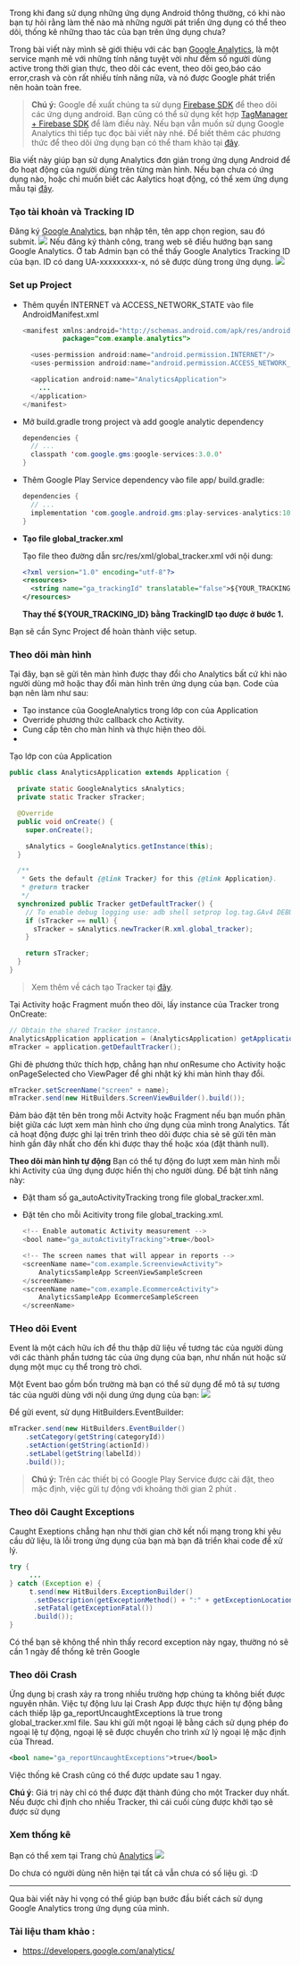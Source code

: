 Trong khi đang sử dụng những ứng dụng Android thông thường, có khi nào bạn tự hỏi rằng làm thế nào mà những người pát triển ứng dụng có thể theo dõi, thống  kê những thao tác của bạn trên ứng dụng chưa? 

Trong bài viết này mình sẽ giới thiệu với các bạn [Google Analytics](https://developers.google.com/analytics/devguides/collection/android/v4/),
là một service mạnh mẽ với những tính năng tuyệt vời như đếm số người dùng active trong thời gian thực, theo dõi các event, theo dõi geo,báo cáo error,crash và còn rất nhiều tính năng nữa, và nó được Google phát triển nên hoàn toàn free.

> **Chú ý:** Google đề xuất chúng ta sử dụng [Firebase SDK](https://firebase.google.com/docs/analytics/android/start) để theo dõi các ứng dụng android. Bạn cũng có thể sử dụng kết hợp [TagManager + Firebase SDK](https://developers.google.com/tag-manager/android/v5/) để làm điều này. Nếu bạn vẫn muốn sử dụng Google Analytics thì tiếp tục đọc bài viết này nhé. Để biết thêm các phương thức để theo dõi ứng dụng bạn có thể tham khảo tại [đây](https://support.google.com/analytics/answer/7385763).
> 

Bìa viết này giúp bạn sử dụng Analytics đơn giản  trong  ứng dụng Android để đo hoạt động của người dùng trên từng màn hình. Nếu bạn chưa có ứng dụng nào, hoặc chỉ muốn biết các Aalytics hoạt động, có thể xem ứng dụng mẫu tại [đây](https://developers.google.com/analytics/devguides/collection/android/v4/start).

### Tạo tài khoản và Tracking ID
Đăng ký [Google Analytics](https://analytics.google.com/analytics/web/#/), bạn nhập tên, tên app chọn region, sau đó submit.
![](https://images.viblo.asia/e9bec8da-92a2-46fd-8bee-b3e2dd80d944.png)
 Nếu đăng ký thành công, trang web sẽ điều hướng bạn sang Google Analytics. Ở tab Admin bạn có thể thấy Google Analytics Tracking ID của bạn. ID có dang UA-xxxxxxxxx-x, nó sẽ được dùng  trong ứng dụng.
![](https://images.viblo.asia/90e55222-cd1d-48d8-a948-9bb6c701854d.jpg)

### Set up Project
* Thêm quyền INTERNET và ACCESS_NETWORK_STATE vào file AndroidManifest.xml
    ```java
    <manifest xmlns:android="http://schemas.android.com/apk/res/android"
              package="com.example.analytics">

      <uses-permission android:name="android.permission.INTERNET"/>
      <uses-permission android:name="android.permission.ACCESS_NETWORK_STATE"/>

      <application android:name="AnalyticsApplication">
        ...
      </application>
    </manifest>
    ```
* Mở build.gradle trong project và add google analytic  dependency
    ```java
    dependencies {
      // ...
      classpath 'com.google.gms:google-services:3.0.0'
    }
    ```
* Thêm   Google Play Service dependency vào file app/ build.gradle:
    ```java
    dependencies {
      // ...
      implementation 'com.google.android.gms:play-services-analytics:10.2.4'
    }
    ```
* **Tạo file global_tracker.xml**

    Tạo file theo đường dẫn src/res/xml/global_tracker.xml với nội dung:
    ```xml
    <?xml version="1.0" encoding="utf-8"?>
    <resources>
      <string name="ga_trackingId" translatable="false">${YOUR_TRACKING_ID}</string>
    </resources>
    ```
    **Thay thế ${YOUR_TRACKING_ID} bằng TrackingID tạo được ở bước 1.**
   
 Bạn sẽ cần Sync Project để hoàn thành việc setup.
 
###  Theo dõi màn hình
Tại đây, bạn sẽ gửi tên màn hình  được thay đổi cho Analytics bất cứ khi nào người dùng mở hoặc thay đổi màn hình trên ứng dụng của bạn. Code của bạn nên làm như sau:
* Tạo instance của GoogleAnalytics trong lớp con của Application
* Override phương thức callback cho Activity.
* Cung cấp tên cho màn hình và thực hiện theo dõi.
* 
Tạo lớp con của Application
```java
public class AnalyticsApplication extends Application {

  private static GoogleAnalytics sAnalytics;
  private static Tracker sTracker;

  @Override
  public void onCreate() {
    super.onCreate();

    sAnalytics = GoogleAnalytics.getInstance(this);
  }

  /**
   * Gets the default {@link Tracker} for this {@link Application}.
   * @return tracker
   */
  synchronized public Tracker getDefaultTracker() {
    // To enable debug logging use: adb shell setprop log.tag.GAv4 DEBUG
    if (sTracker == null) {
      sTracker = sAnalytics.newTracker(R.xml.global_tracker);
    }

    return sTracker;
  }
}

```
> Xem thêm về cách tạo Tracker tại [đây](https://developers.google.com/analytics/devguides/collection/android/v4/advanced#init).
> 
Tại Activity hoặc Fragment muốn theo dõi, lấy instance của Tracker trong OnCreate:
```java
// Obtain the shared Tracker instance.
AnalyticsApplication application = (AnalyticsApplication) getApplication();
mTracker = application.getDefaultTracker();
```

Ghi đè phương thức thích hợp, chẳng hạn như onResume cho Activity hoặc onPageSelected cho ViewPager để ghi nhật ký khi màn hình thay đổi.
```java
mTracker.setScreenName("screen" + name);
mTracker.send(new HitBuilders.ScreenViewBuilder().build());
```
Đảm bảo đặt tên bên trong mỗi Actvity hoặc Fragment nếu bạn muốn phân biệt giữa các lượt xem màn hình cho ứng dụng của mình trong Analytics. Tất cả hoạt động được ghi lại trên trình theo dõi được chia sẻ sẽ gửi tên màn hình gần đây nhất cho đến khi được thay thế hoặc xóa (đặt thành null).

**Theo dõi màn hình tự động**
Bạn có thể tự động đo lượt xem màn hình mỗi khi Activity của ứng dụng được hiển thị cho người dùng.
Để bật tính năng này:
* Đặt tham số ga_autoActivityTracking trong file global_tracker.xml.
* Đặt tên cho mỗi Acitivity trong file global_tracking.xml.


    ```java
    <!-- Enable automatic Activity measurement -->
    <bool name="ga_autoActivityTracking">true</bool>

    <!-- The screen names that will appear in reports -->
    <screenName name="com.example.ScreenviewActivity">
        AnalyticsSampleApp ScreenViewSampleScreen
    </screenName>
    <screenName name="com.example.EcommerceActivity">
        AnalyticsSampleApp EcommerceSampleScreen
    </screenName>
    ```

### THeo dõi Event
Event là một cách hữu ích để thu thập dữ liệu về tương tác của người dùng với các thành phần tương tác của ứng dụng của bạn, như nhấn nút hoặc sử dụng một mục cụ thể trong trò chơi.

Một Event bao gồm bốn trường mà bạn có thể sử dụng để mô tả sự tương tác của người dùng với nội dung ứng dụng của bạn:
![](https://images.viblo.asia/f3d5e6c4-2d76-47e3-8379-26bcef5c2435.png)

Để gửi event, sử dụng HitBuilders.EventBuilder:
```java
mTracker.send(new HitBuilders.EventBuilder()
    .setCategory(getString(categoryId))
    .setAction(getString(actionId))
    .setLabel(getString(labelId))
    .build());
```
>    **Chú ý:** Trên các thiết bị có Google Play Service được cài đặt, theo mặc định, việc gửi tự động với khoảng thời gian 2 phút .
### Theo dõi Caught Exceptions
Caught Exeptions chẳng hạn như thời gian chờ kết nối mạng trong khi yêu cầu dữ liệu, là lỗi trong ứng dụng của bạn mà bạn đã triển khai code để xử lý. 
```java
try {
     ...
} catch (Exception e) {
     t.send(new HitBuilders.ExceptionBuilder()
      .setDescription(getExceptionMethod() + ":" + getExceptionLocation())
      .setFatal(getExceptionFatal())
      .build());
}
```

Có thể bạn sẽ không thể nhìn thấy record exception này ngay, thường nó sẽ cần 1 ngày để thống kê trên Google 

### Theo dõi Crash
Ứng dụng bị crash xảy ra trong nhiều trường hợp chúng ta không biết được nguyên nhân. Việc tự động lưu lại Crash App được thực hiện tự động bằng cách thiếp lập ga_reportUncaughtExceptions là true trong global_tracker.xml file. 
Sau khi gửi một ngoại lệ bằng cách sử dụng phép đo ngoại lệ tự động, ngoại lệ sẽ được chuyển cho trình xử lý ngoại lệ mặc định của Thread.

```xml
<bool name="ga_reportUncaughtExceptions">true</bool>
```
Việc thống kê Crash cũng có thể được update sau 1 ngay.

**Chú ý**: Giá trị này chỉ có thể được đặt thành đúng cho một Tracker duy nhất. Nếu được chỉ định cho nhiều Tracker, thì cái cuối cùng được khởi tạo sẽ được sử dụng

### Xem thống kê
Bạn có thể xem tại Trang chủ [Analytics](https://analytics.google.com/analytics/web/#/report-home/a134957690w195034452p190344850) 
![](https://images.viblo.asia/0c81b96a-9ac7-4dde-aac5-ffe9fce3241c.png)

Do chưa có người dùng nên hiện tại tất cả vẫn chưa có số liệu gì. :D




-----
Qua bài viết này hi vọng có thể giúp bạn bước đầu biết cách sử dụng Google Analytics trong ứng dụng của mình.
### Tài liệu tham khảo :
* https://developers.google.com/analytics/
